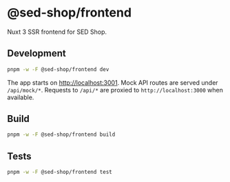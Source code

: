 # @sed-shop/frontend

Nuxt 3 SSR frontend for SED Shop.

## Development

```bash
pnpm -w -F @sed-shop/frontend dev
```

The app starts on [http://localhost:3001](http://localhost:3001). Mock API routes are served under `/api/mock/*`. Requests to `/api/*` are proxied to `http://localhost:3000` when available.

## Build

```bash
pnpm -w -F @sed-shop/frontend build
```

## Tests

```bash
pnpm -w -F @sed-shop/frontend test
```
